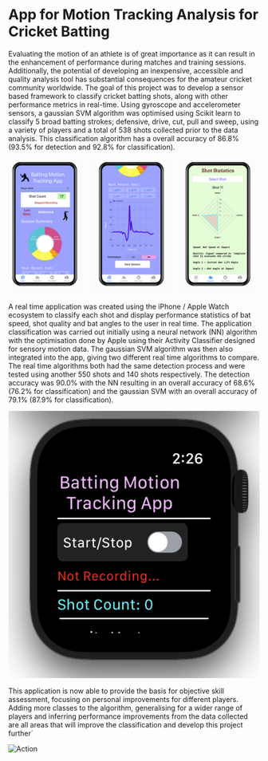 # App for Motion Tracking Analysis for Cricket Batting

Evaluating the motion of an athlete is of great importance as it can result in the enhancement of performance during matches and training sessions. Additionally, the potential of developing an inexpensive, accessible and quality analysis tool has substantial consequences for the amateur cricket community worldwide. The goal of this project was to develop a sensor based framework to classify cricket batting shots, along with other performance metrics in real-time. Using gyroscope and accelerometer sensors, a gaussian SVM algorithm was optimised using Scikit learn to classify 5 broad batting strokes; defensive, drive, cut, pull and sweep, using a variety of players and a total of 538 shots collected prior to the data analysis. This classification algorithm has a overall accuracy of 86.8% (93.5% for detection and 92.8% for classification).

![Phone App](README%20Media/App%20Screenshots.png "iPhone App Screens")

A real time application was created using the iPhone / Apple Watch ecosystem to classify each shot and display performance statistics of bat speed, shot quality and bat angles to the user in real time. The application classification was carried out initially using a neural network (NN) algorithm with the optimisation done by Apple using their Activity Classifier designed for sensory motion data. The gaussian SVM algorithm was then also integrated into the app, giving two different real time algorithms to compare. The real time algorithms both had the same detection process and were tested using another 550 shots and 140 shots respectively. The detection accuracy was 90.0% with the NN resulting in an overall accuracy of 68.6% (76.2% for classification) and the gaussian SVM with an overall accuracy of 79.1% (87.9% for classification).

![Watch App](README%20Media/Screenshot%202022-06-09%20at%2014.26.02.png "Apple Watch App")

This application is now able to provide the basis for objective skill assessment, focusing on personal improvements for different players. Adding more classes to the algorithm, generalising for a wider range of players and inferring performance improvements from the data collected are all areas that will improve the classification and develop this project further`

![Action](README%20Media/Screenshot%202022-06-12%20at%2014.56.16.png "Using App in a Cricket Net Session")



